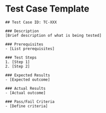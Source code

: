# Test Case Template

    ## Test Case ID: TC-XXX

    ### Description
    [Brief description of what is being tested]

    ### Prerequisites
    - [List prerequisites]

    ### Test Steps
    1. [Step 1]
    2. [Step 2]

    ### Expected Results
    - [Expected outcome]

    ### Actual Results
    - [Actual outcome]

    ### Pass/Fail Criteria
    - [Define criteria]
